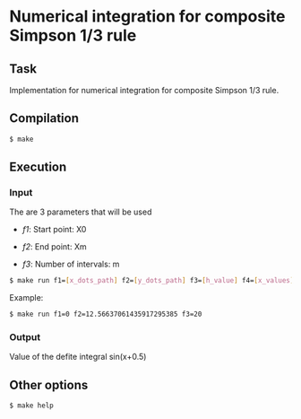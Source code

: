 # Numerical integration for composite Simpson 1/3 rule

## Task

Implementation for numerical integration for composite Simpson 1/3 rule.

## Compilation

``` bash
$ make
```

## Execution

### Input

The are 3 parameters that will be used

- *f1*: Start point: X0

- *f2*: End point: Xm

- *f3*: Number of intervals: m

``` bash
$ make run f1=[x_dots_path] f2=[y_dots_path] f3=[h_value] f4=[x_values]
```

Example:

``` bash
$ make run f1=0 f2=12.56637061435917295385 f3=20
```

### Output

Value of the defite integral sin(x+0.5)


## Other options

``` bash
$ make help
```

